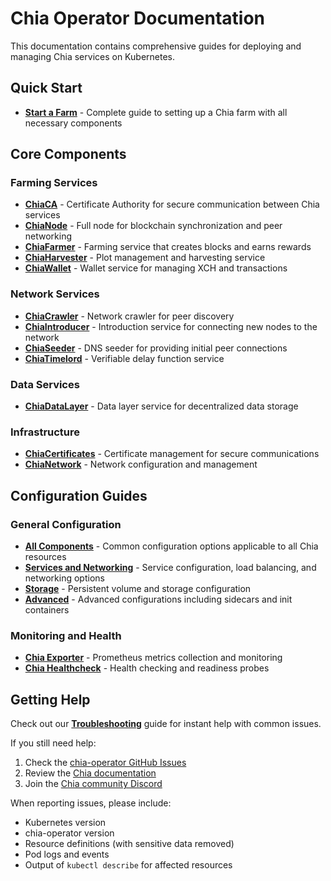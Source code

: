 # Chia Operator Documentation

This documentation contains comprehensive guides for deploying and managing Chia services on Kubernetes.

## Quick Start

- **[Start a Farm](start-a-farm.md)** - Complete guide to setting up a Chia farm with all necessary components

## Core Components

### Farming Services

- **[ChiaCA](chiaca.md)** - Certificate Authority for secure communication between Chia services
- **[ChiaNode](chianode.md)** - Full node for blockchain synchronization and peer networking
- **[ChiaFarmer](chiafarmer.md)** - Farming service that creates blocks and earns rewards
- **[ChiaHarvester](chiaharvester.md)** - Plot management and harvesting service
- **[ChiaWallet](chiawallet.md)** - Wallet service for managing XCH and transactions

### Network Services

- **[ChiaCrawler](chiacrawler.md)** - Network crawler for peer discovery
- **[ChiaIntroducer](chiaintroducer.md)** - Introduction service for connecting new nodes to the network
- **[ChiaSeeder](chiaseeder.md)** - DNS seeder for providing initial peer connections
- **[ChiaTimelord](chiatimelord.md)** - Verifiable delay function service

### Data Services

- **[ChiaDataLayer](chiadatalayer.md)** - Data layer service for decentralized data storage

### Infrastructure

- **[ChiaCertificates](chiacertificates.md)** - Certificate management for secure communications
- **[ChiaNetwork](chianetwork.md)** - Network configuration and management

## Configuration Guides

### General Configuration

- **[All Components](all.md)** - Common configuration options applicable to all Chia resources
- **[Services and Networking](services-networking.md)** - Service configuration, load balancing, and networking options
- **[Storage](storage.md)** - Persistent volume and storage configuration
- **[Advanced](advanced.md)** - Advanced configurations including sidecars and init containers

### Monitoring and Health

- **[Chia Exporter](chia-exporter.md)** - Prometheus metrics collection and monitoring
- **[Chia Healthcheck](chia-healthcheck.md)** - Health checking and readiness probes

## Getting Help

Check out our **[Troubleshooting](troubleshooting.md)** guide for instant help with common issues.

If you still need help:

1. Check the [chia-operator GitHub Issues](https://github.com/Chia-Network/chia-operator/issues)
2. Review the [Chia documentation](https://docs.chia.net/)
3. Join the [Chia community Discord](https://discord.gg/chia)

When reporting issues, please include:
- Kubernetes version
- chia-operator version
- Resource definitions (with sensitive data removed)
- Pod logs and events
- Output of `kubectl describe` for affected resources
